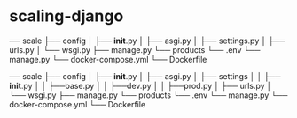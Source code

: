 # scaling-django

── scale
├── config
│ ├── **init**.py
│ ├── asgi.py
│ ├── settings.py
│ ├── urls.py
│ └── wsgi.py
├── manage.py
└── products
└── .env
└── manage.py
└── docker-compose.yml
└── Dockerfile

── scale
├── config
│ ├── **init**.py
│ ├── asgi.py
│ ├── settings
│ │ ├── **init**.py
│ │ ├──base.py
│ │ ├──dev.py
│ │ ├──prod.py
│ ├── urls.py
│ └── wsgi.py
├── manage.py
└── products
└── .env
└── manage.py
└── docker-compose.yml
└── Dockerfile

